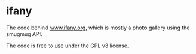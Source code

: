 ifany
=====

The code behind www.ifany.org, which is mostly a photo gallery using the smugmug API.

The code is free to use under the GPL v3 license.